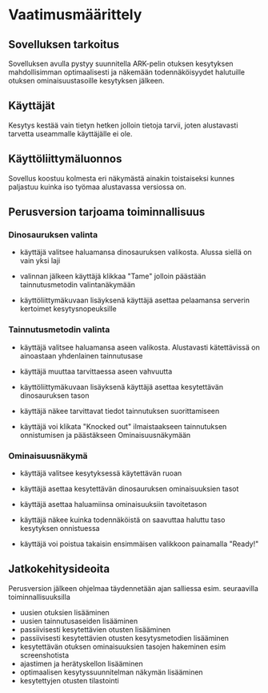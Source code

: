 # Vaatimusmäärittely

## Sovelluksen tarkoitus

Sovelluksen avulla pystyy suunnitella ARK-pelin otuksen kesytyksen mahdollisimman optimaalisesti ja näkemään todennäköisyydet halutuille otuksen ominaisuustasoille kesytyksen jälkeen. 

## Käyttäjät

Kesytys kestää vain tietyn hetken jolloin tietoja tarvii, joten alustavasti tarvetta useammalle käyttäjälle ei ole.

## Käyttöliittymäluonnos

Sovellus koostuu kolmesta eri näkymästä ainakin toistaiseksi kunnes paljastuu kuinka iso työmaa alustavassa versiossa on.

## Perusversion tarjoama toiminnallisuus

### Dinosauruksen valinta

- käyttäjä valitsee haluamansa dinosauruksen valikosta. Alussa siellä on vain yksi laji

- valinnan jälkeen käyttäjä klikkaa "Tame" jolloin päästään tainnutusmetodin valintanäkymään

- käyttöliittymäkuvaan lisäyksenä käyttäjä asettaa pelaamansa serverin kertoimet kesytysnopeuksille

### Tainnutusmetodin valinta

- käyttäjä valitsee haluamansa aseen valikosta. Alustavasti kätettävissä on ainoastaan yhdenlainen tainnutusase

- käyttäjä muuttaa tarvittaessa aseen vahvuutta

- käyttöliittymäkuvaan lisäyksenä käyttäjä asettaa kesytettävän dinosauruksen tason

- käyttäjä näkee tarvittavat tiedot tainnutuksen suorittamiseen

- käyttäjä voi klikata "Knocked out" ilmaistaakseen tainnutuksen onnistumisen ja päästäkseen Ominaisuusnäkymään

### Ominaisuusnäkymä

- käyttäjä valitsee kesytyksessä käytettävän ruoan

- käyttäjä asettaa kesytettävän dinosauruksen ominaisuuksien tasot

- käyttäjä asettaa haluamiinsa ominaisuuksiin tavoitetason

- käyttäjä näkee kuinka todennäköistä on saavuttaa haluttu taso kesytyksen onnistuessa

- käyttäjä voi poistua takaisin ensimmäisen valikkoon painamalla "Ready!"

## Jatkokehitysideoita

Perusversion jälkeen ohjelmaa täydennetään ajan salliessa esim. seuraavilla toiminnallisuuksilla

- uusien otuksien lisääminen
- uusien tainnutusaseiden lisääminen
- passiivisesti kesytettävien otusten lisääminen
- passiivisesti kesytettävien otusten kesytysmetodien lisääminen
- kesytettävän otuksen ominaisuuksien tasojen hakeminen esim screenshotista
- ajastimen ja herätyskellon lisääminen
- optimaalisen kesytyssuunnitelman näkymän lisääminen
- kesytettyjen otusten tilastointi
